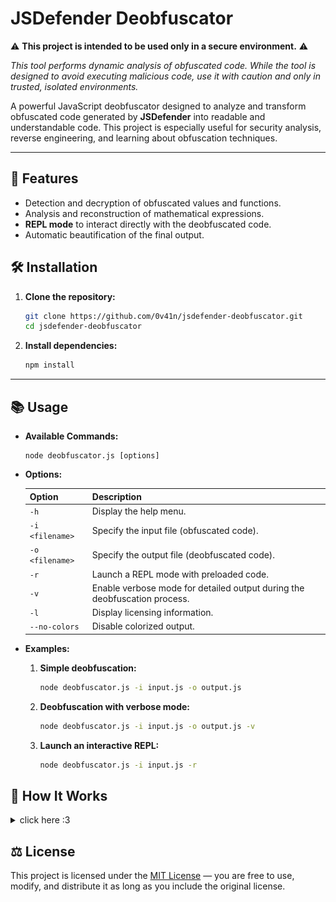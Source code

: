# **JSDefender Deobfuscator**

⚠️ **This project is intended to be used only in a secure environment.** ⚠️

*This tool performs dynamic analysis of obfuscated code. While the tool is designed to avoid executing malicious code, use it with caution and only in trusted, isolated environments.*

A powerful JavaScript deobfuscator designed to analyze and transform obfuscated code generated by **JSDefender** into readable and understandable code. This project is especially useful for security analysis, reverse engineering, and learning about obfuscation techniques.

---

## 🚀 **Features**

- Detection and decryption of obfuscated values and functions.
- Analysis and reconstruction of mathematical expressions.
- **REPL mode** to interact directly with the deobfuscated code.
- Automatic beautification of the final output.

## 🛠️ **Installation**

1. **Clone the repository:**

    ```bash
    git clone https://github.com/0v41n/jsdefender-deobfuscator.git
    cd jsdefender-deobfuscator
    ```

2. **Install dependencies:**

    ```bash
    npm install
    ```

---

## 📚 **Usage**

* **Available Commands:**

  ```
  node deobfuscator.js [options]
  ```

* **Options:**

  | Option | Description |
  |-|-|
  | `-h`  | Display the help menu.
  | `-i <filename>` |	Specify the input file (obfuscated code).
  | `-o <filename>` |	Specify the output file (deobfuscated code).
  | `-r`	| Launch a REPL mode with preloaded code.
  | `-v`	| Enable verbose mode for detailed output during the deobfuscation process.
  | `-l`	| Display licensing information.
  | `--no-colors` | Disable colorized output.

* **Examples:**

  1. **Simple deobfuscation:**

      ```bash
      node deobfuscator.js -i input.js -o output.js
      ```

  2. **Deobfuscation with verbose mode:**

      ```bash
      node deobfuscator.js -i input.js -o output.js -v
      ```

  3. **Launch an interactive REPL:**

      ```bash
      node deobfuscator.js -i input.js -r
      ```

## 🧠 **How It Works**

  <details>
  <summary>click here :3</summary>
  
  To explain how JSDefender works and how my deobfuscator operates, I’ve obfuscated a simple “Hello World” example:

  ![0w0](img/1.png)

  By making the code clearer, we get this:

  ![0w0](img/2.png)

  Here we can see several parts. First:

  ```js
  let Ppq0;
  ```

  This variable is actually a dictionary that will contain all the functions required to obtain the deobfuscated values.

  Next, there’s a part with an `eval`. This section will assign all the values to `Ppq0`. We’ll come back to this shortly.

  Finally, we have:

  ```js
  console[Ppq0.fqqV(0)](Ppq0.rHcW(1));
  ```

  This part is the actual code, equivalent to:
  
  ```js
  console.log("Hello, World!");
  ```
  
  in our example.

  As we can see, `Ppq0` is responsible for retrieving the deobfuscated values.

  Looking closer at the code within the `eval`, it takes the following argument:

  ![0w0](img/3.png)

  On closer inspection, we see:

  ```js
  let POWk=eval(nhUk);return POWk.apply(null,wN4H);
  ```

  and: 

  ```js
  const nhUk=XY6k(LRZm,f7Jk(cCSu.toString()));
  ```

  In this code, `cCSu` is the function, `cCSu.toString()` returns the raw code of this function, `LRZm` is the parameter (which contains a large encrypted string), and `f7Jk` is a hashing function:

  ```js
      function f7Jk(HEMk) {
        let b2Ek = 1982467754;
        var DzHk = (0o400114 % 65560); {
            let DBel;
            while (DzHk < (0x105F0 - 0o202712)) {
                switch (DzHk) {
                    case (0o600071 % 0x10008):
                        DzHk = (66976 - 0o202624); {
                            b2Ek ^= (HEMk.charCodeAt(DBel) * (15658734 ^ 0O73567354) + HEMk.charCodeAt(DBel >>> (0x4A5D0CE & 0O320423424))) ^ 1126775079;
                        }
                        break;
                    case (0o202260 - 66724):
                        DzHk = (131177 % 0o200042);
                        DBel++;
                        break;
                    case (262345 % 0o200051):
                        DzHk = DBel < HEMk.length ? (0o400107 % 0x10013) : (68196 - 0o205076);
                        break;
                    case (0o1000164 % 0x10016):
                        DzHk = (0o205036 - 0x109F9);
                        DBel = (0x75bcd15 - 0O726746425);
                        break;
                }
            }
        }
  ```

  Lastly, we have the `XY6k` function, which decrypts the first argument using the second argument (the hash of the function) as a key:

  ```js
      function XY6k(rmZk, TT1k) {
        rmZk = decodeURI(rmZk);
        let TVyl = (0x21786 % 3);
        let vtBl = "";
        var PQtl = (0o203650 - 0x1078C); {
            let rowl;
            while (PQtl < (0o200574 - 65878)) {
                switch (PQtl) {
                    case (0o201224 - 66163):
                        PQtl = (0o200360 - 65764); {
                            vtBl += String.fromCharCode(rmZk.charCodeAt(rowl) ^ TT1k.charCodeAt(TVyl));
                            TVyl++;
                            var LLol = (0x101E0 - 0o200720);
                            while (LLol < (0x104B0 - 0o202222)) switch (LLol) {
                                case (0o600061 % 0x1000B):
                                    LLol = TVyl >= TT1k.length ? (0x3008D % 0o200046) : (0o400134 % 65567);
                                    break;
                                case (67426 - 0o203507):
                                    LLol = (0o600165 % 65565); {
                                        TVyl = (0x21786 % 3);
                                    }
                                    break;
                            }
                        }
                        break;
                    case (69606 - 0o207701):
                        PQtl = rowl < rmZk.length ? (0o1000161 % 65556) : (68196 - 0o205076);
                        break;
                    case (67216 - 0o203164):
                        PQtl = (0o1000301 % 65575);
                        rowl = (0x21786 % 3);
                        break;
                    case (0x40064 % 0o200026):
                        PQtl = (0x3009D % 0o200050);
                        rowl++;
                        break;
                }
            }
        }
        return vtBl;
    }
  ```

  All of this decrypted code is executed in the `eval`. Unfortunately, we can’t simply replace the `eval` with a `console.log` because modifying this function would alter its hash, making the decrypted code invalid and resulting in `'Error: the code has been tampered!'`. To bypass this, we can duplicate the function without changing its content :3, so it hashes the original version instead:

  ![0w0](img/4.png)

  This reveals the core of this obfuscation:

  ![0w0](img/5.png)

  By making the code clearer, we get this:

  ![0w0](img/6.png)

  Here we can see an array containing `["dgo", "@mddg$(_gzdl)"]`, which is actually a table of all program values but encrypted. By checking where this table is used, we can find the decryption function:

  ![0w0](img/7.png)

  In this decryption function, we see `QMdA[cidp](Agap);`. This is where the decrypted values pass through.

  Trying to use console.log here gives an error because it’s disabled in this environment:

  ![0w0](img/8.png)

  I resolved this by copying `console.log` to a new variable at the beginning of the code:

  ```js
  const myConsole = console.log.bind(console)
  ```

  From there, I used `myConsole` to obtain the decrypted values:

  ![0w0](img/9.png)

  My deobfuscator includes a function to load this code and use it as follows:

  ![0w0](img/10.png)

  We can then retrieve the decrypted values like this:

  ![0w0](img/11.png)

  We can also directly deobfuscate the code like this:

  ![0w0](img/12.png)

  My deobfuscator loads this decrypted code to replace all obfuscated values in the original code. It also simplifies the mathematical expressions made complex by JSDefender and decrypts encrypted functions (on paid versions of JSDefender) using the principles explained above.

  In a more concrete example, this would result in:

  ![0w0](img/13.png)

  you see... it's not that complicated 🤓

  ![༼ つ ◕_◕ ༽つ](https://media1.tenor.com/m/hi7r-GJWZIcAAAAd/luna-crunchycat.gif)

  </details>

## ⚖️ **License**

This project is licensed under the [MIT License](https://github.com/0v41n/JSDefender-Deobfuscator/blob/main/LICENSE) — you are free to use, modify, and distribute it as long as you include the original license.
